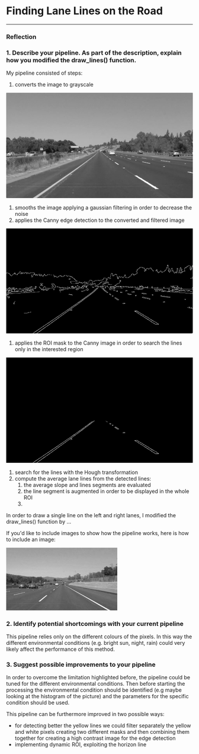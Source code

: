 # **Finding Lane Lines on the Road** 

[//]: # (Image References)

[image0]: ./examples/grayscale.jpg "Grayscale"
[image1]: ./imgs/grayscale_image.jpg "Grayscale"
[image2]: ./imgs/canny_image.jpg "Canny edge detection"
[image3]: ./imgs/masked_image.jpg "Masked image for line detection"

---

### Reflection

### 1. Describe your pipeline. As part of the description, explain how you modified the draw_lines() function.

My pipeline consisted of <N> steps:
1. converts the image to grayscale

![alt_text][image1]
1. smooths the image applying a gaussian filtering in order to decrease the noise
1. applies the Canny edge detection to the converted and filtered image

![alt_text][image2]
1. applies the ROI mask to the Canny image in order to search the lines only in the interested region

![alt_text][image3]
1. search for the lines with the Hough transformation
1. compute the average lane lines from the detected lines:
    1. the average slope and lines segments are evaluated
    1. the line segment is augmented in order to be displayed in the whole ROI
    1. 
    
In order to draw a single line on the left and right lanes, I modified the draw_lines() function by ...

If you'd like to include images to show how the pipeline works, here is how to include an image: 

![alt text][image0]


### 2. Identify potential shortcomings with your current pipeline

This pipeline relies only on the different colours of the pixels. In this way the different environmental conditions (e.g. bright sun, night, rain) could very likely affect the performance of this method.   


### 3. Suggest possible improvements to your pipeline

In order to overcome the limitation highlighted before, the pipeline could be tuned for the different environmental conditions. Then before starting the processing the environmental condition should be identified (e.g maybe looking at the histogram of the picture) and the parameters for the specific condition should be used.

This pipeline can be furthermore improved in two possible ways:
* for detecting better the yellow lines we could filter separately the yellow and white pixels creating two different masks and then combining them together for creating a high contrast image for the edge detection
* implementing dynamic ROI, exploiting the horizon line
